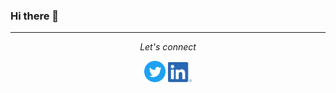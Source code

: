### Hi there 👋

<hr>
<p align="center">
  <i>Let's connect</i>

  <p align="center">
    <a href="https://twitter.com/BorntraegerMarc" alt="Twitter"><img width="34" src="https://github.com/BorntraegerMarc/BorntraegerMarc/blob/master/Twitter_Social_Icon_Circle_Color.svg"></a>
    <a href="https://www.linkedin.com/in/marc-borntraeger/" alt="Linkedin"><img width="38" src="https://github.com/BorntraegerMarc/BorntraegerMarc/blob/master/Linkedin.png"></a>
  </p>

</p>
